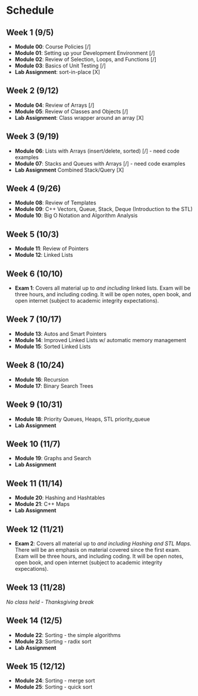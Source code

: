 

# Schedule

## Week 1 (9/5)
- **Module 00**:  Course Policies                               [/]
- **Module 01**:  Setting up your Development Environment       [/]
- **Module 02**:  Review of Selection, Loops, and Functions     [/]
- **Module 03**:  Basics of Unit Testing                        [/]
- **Lab Assignment**:  sort-in-place                            [X]

## Week 2 (9/12)
- **Module 04**:  Review of Arrays                              [/]
- **Module 05**:  Review of Classes and Objects                 [/]
- **Lab Assignment**:  Class wrapper around an array            [X]

## Week 3 (9/19)
- **Module 06**:  Lists with Arrays (insert/delete, sorted)     [/] - need code examples
- **Module 07**:  Stacks and Queues with Arrays                 [/] - need code examples
- **Lab Assignment**  Combined Stack/Query                      [X]

## Week 4 (9/26)
- **Module 08**:  Review of Templates
- **Module 09**:  C++ Vectors, Queue, Stack, Deque (Introduction to the STL)
- **Module 10**:  Big O Notation and Algorithm Analysis

## Week 5 (10/3)
- **Module 11**:  Review of Pointers
- **Module 12**:  Linked Lists

## Week 6 (10/10)
- **Exam 1**:  Covers all material up to *and including* linked lists.  Exam will be three hours, and including coding.  It will be open notes, open book, and open internet (subject to academic integrity expectations).

## Week 7 (10/17)
- **Module 13**:  Autos and Smart Pointers
- **Module 14**:  Improved Linked Lists w/ automatic memory management
- **Module 15**:  Sorted Linked Lists

## Week 8 (10/24)
- **Module 16**:  Recursion
- **Module 17**:  Binary Search Trees

## Week 9 (10/31)
- **Module 18**:  Priority Queues, Heaps, STL priority_queue
- **Lab Assignment**

## Week 10 (11/7)
- **Module 19**:  Graphs and Search
- **Lab Assignment**

## Week 11 (11/14)
- **Module 20**:  Hashing and Hashtables
- **Module 21**:  C++ Maps
- **Lab Assignment**

## Week 12 (11/21)
- **Exam 2**:  Covers all material up to *and including Hashing and STL Maps*.  There will be an emphasis on material covered since the first exam.  Exam will be three hours, and including coding.  It will be open notes, open book, and open internet (subject to academic integrity expecations).

## Week 13 (11/28)
*No class held - Thanksgiving break*

## Week 14 (12/5)
- **Module 22**:  Sorting - the simple algorithms
- **Module 23**:  Sorting - radix sort
- **Lab Assignment**

## Week 15 (12/12)
- **Module 24**:  Sorting - merge sort
- **Module 25**:  Sorting - quick sort